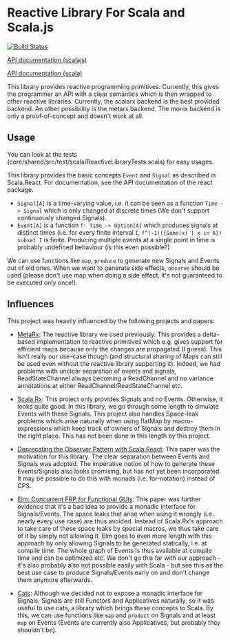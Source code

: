 Reactive Library For Scala and Scala.js
====

[![Build Status](https://marmolata-drone.mo.sap.corp/api/badges/Marmolata/Marmolata.React/status.svg?branch=dev)](http://marmolata-drone.mo.sap.corp/Marmolata/Marmolata.React)

[API documentation (scalajs)](http://mo-4249591b5.mo.sap.corp:8081/documentation/Marmolata.React/js-latest/#package)

[API documentation (scala)](http://mo-4249591b5.mo.sap.corp:8081/documentation/Marmolata.React/jvm-latest/#package)

This library provides reactive programming primitives. Currently, this gives the programmer an API with a clear semantics which is then wrapped to other reactive libraries. Currently, the scalarx backend is the best provided backend. An other possibility is the metarx backend. The monix backend is only a proof-of-concept and doesn't work at all.

Usage
-----
You can look at the tests (core/shared/src/test/scala/ReactiveLibraryTests.scala) for easy usages.

This library provides the basic concepts `Event` and `Signal` as described in Scala.React. For documentation, see the API documentation of the react package.

- `Signal[A]` is a time-varying value, i.e. it can be seen as a function `Time -> Signal` which is only changed at discrete times (We don't support continuously changed Signals). 
- `Event[A]` is a function `f: Time -> Option[A]` which produces signals at distinct times (i.e. for every finite interval `I`, `f^(-1)({Some(x) | x in A}) subset I` is finite. Producing multiple events at a single point in time is probably undefined behaviour (is this even possible?)

We can use functions like `map`, `produce` to generate new Signals and Events out of old ones. When we want to generate side effects, `observe` should be used (please don't use map when doing a side effect, it's not guaranteed to be executed only once!).

Influences
----------

This project was heavily influenced by the following projects and papers:

- [MetaRx](https://github.com/MetaStack-pl/MetaRx): The reactive library we used previously. This provides a delta-based implementation to reactive primitives which e.g. gives support for efficient maps because only the changes are propagated (I guess). This isn't really our use-case though (and structural sharing of Maps can still be used even without the reactive library supporting it). Indeed, we had problems with unclear separation of events and signals, ReadStateChannel always becoming a ReadChannel and no variance annotations at either ReadChannel/ReadStateChannel etc.

- [Scala.Rx](https://github.com/lihaoyi/scala.rx): This project only provides Signals and no Events. Otherwise, it looks quite good. In this library, we go through some length to simulate Events with these Signals. This project also handles Space-leak problems which arise naturally when using flatMap by macro-expressions which keep track of owners of Signals and destroy them in the right place. This has not been done in this length by this project.

- [Deprecating the Observer Pattern with Scala.React](https://infoscience.epfl.ch/record/176887/files/DeprecatingObservers2012.pdf): This paper was the motivation for this library. The clear separation between Events and Signals was adopted. The imperative notion of how to generate these Events/Signals also looks promising, but has not yet been incorporated. It may be possible to do this with monads (i.e. for-notation) instead of CPS.

- [Elm: Concurrent FRP for Functional GUIs](http://elm-lang.org/papers/concurrent-frp.pdf): This paper was further evidence that it's a bad idea to provide a monadic interface for Signals/Events. The space leaks that arise when using it wrongly (i.e. nearly every use case) are thus avoided. Instead of Scala.Rx's approach to take care of these space leaks by special macros, we thus take care of it by simply not allowing it. Elm goes to even more length with this approach by only allowing Signals to be generated statically, i.e. at compile time. The whole graph of Events is thus available at compile time and can be optimized etc. We don't go this far with our approach - it's also probably also not possible easily with Scala - but see this as the best use case to produce Signals/Events early on and don't change them anymore afterwards.

- [Cats](http://typelevel.org/cats/): Although we decided not to expose a monadic interface for Signals, Signals are still Functors and Applicatives naturally, so it was useful to use cats, a library which brings these concepts to Scala. By this, we can use functions like `map` and `product` on Signals and at least `map` on Events (Events are currently also Applicatives, but probably they shouldn't be). 
